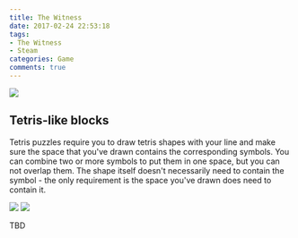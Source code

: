 ```yaml
---
title: The Witness
date: 2017-02-24 22:53:18
tags:
- The Witness
- Steam
categories: Game
comments: true
---
```

![](/2017/02/24/The-Witness/thewitness_1.jpg)

## Tetris-like blocks
Tetris puzzles require you to draw tetris shapes with your line and make sure the space that you've drawn contains the corresponding symbols. You can combine two or more symbols to put them in one space, but you can not overlap them. The shape itself doesn't necessarily need to contain the symbol - the only requirement is the space you've drawn does need to contain it.
<!--more-->
![](/2017/02/24/The-Witness/thewitness_tetris_1.jpg)
![](/2017/02/24/The-Witness/thewitness_tetris_2.jpg)


TBD
